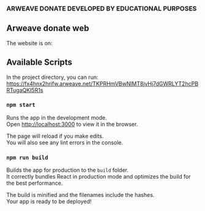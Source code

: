 ### ARWEAVE DONATE DEVELOPED BY EDUCATIONAL PURPOSES


## Arweave donate web
The website is on:


## Available Scripts

In the project directory, you can run: https://fx4hnx2hrifw.arweave.net/TKPRHmVBwNlMT8jvHj7dGWRLYT2hcPBRTugaQKI5R1s

### `npm start`

Runs the app in the development mode.<br>
Open [http://localhost:3000](http://localhost:3000) to view it in the browser.

The page will reload if you make edits.<br>
You will also see any lint errors in the console.

### `npm run build`

Builds the app for production to the `build` folder.<br>
It correctly bundles React in production mode and optimizes the build for the best performance.

The build is minified and the filenames include the hashes.<br>
Your app is ready to be deployed!

